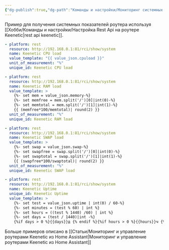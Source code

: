 ```yaml
---
{"dg-publish":true,"dg-path":"Команды и настройки/Мониторинг системных показателей Keenetic в Home Assistant.md","permalink":"/komandy-i-nastrojki/monitoring-sistemnyh-pokazatelej-keenetic-v-home-assistant/","updated":"2024-10-06T02:55:10+03:00"}
---
```


Пример для получения системных показателей роутера используя [[Хобби/Команды и настройки/Настройка Rest Api на роутере Keenetic\|rest api keenetic]].

```yaml
- platform: rest
  resource: http://192.168.0.1:81/rci/show/system
  name: Keenetic CPU load
  value_template: "{{ value_json.cpuload }}"
  unit_of_measurement: "%"
  unique_id: Keenetic CPU load

- platform: rest
  resource: http://192.168.0.1:81/rci/show/system
  name: Keenetic RAM load
  value_template: >
    {%- set mem = value_json.memory-%}
    {%- set memfree = mem.split('/')[0]|int(0)-%}
    {%- set memtotal = mem.split('/')[1]|int(1)-%}
    {{ (memfree*100/memtotal)| round(2) }}
  unit_of_measurement: "%"
  unique_id: Keenetic RAM load

- platform: rest
  resource: http://192.168.0.1:81/rci/show/system
  name: Keenetic SWAP load
  value_template: >
    {%- set swap = value_json.swap-%}
    {%- set swapfree = swap.split('/')[0]|int(0)-%}
    {%- set swaptotal = swap.split('/')[1]|int(1)-%}
    {{ (swapfree*100/swaptotal)| round(2) }}
  unit_of_measurement: "%"
  unique_id: Keenetic SWAP load

- platform: rest
  resource: http://192.168.0.1:81/rci/show/system
  name: Keenetic Uptime
  unique_id: Keenetic Uptime
  value_template: >
    {%- set test = value_json.uptime | int(0) / 60-%}
    {%- set minutes = (test % 60) | int %} 
    {%- set hours = ((test % 1440) /60) | int %}
    {%- set days = (test / 1440)|int -%}
    {%if days > 0 %}{{days}}д {% endif %}{%if hours > 0 %}{{hours}}ч {% endif %}{%if minutes > 0  or test >60 %}{{minutes}}м{%else%}<1m{%endif%}

```

Больше примеров описано в [[Статьи/Мониторинг и управление роутерами Keenetic из Home Assistant\|Мониторинг и управление роутерами Keenetic из Home Assistant]]